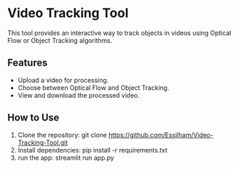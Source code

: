 # Video Tracking Tool

This tool provides an interactive way to track objects in videos using Optical Flow or Object Tracking algorithms.

## Features
- Upload a video for processing.
- Choose between Optical Flow and Object Tracking.
- View and download the processed video.

## How to Use
1. Clone the repository:
git clone https://github.com/Essilham/Video-Tracking-Tool.git
2. Install dependencies:
pip install -r requirements.txt
3. run the app:
streamlit run app.py
